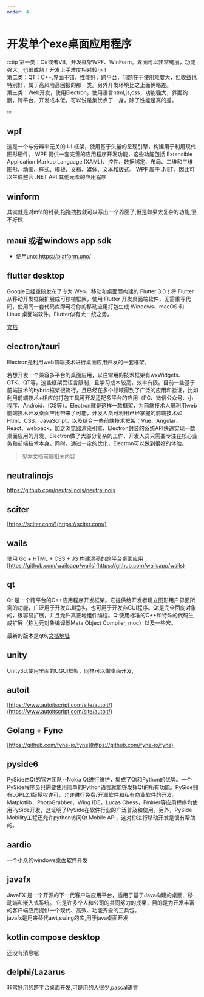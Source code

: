 ```yaml
---
order: 4
---
```

# 开发单个exe桌面应用程序

:::tip
第一类：C#或者VB，开发框架WPF、WinForm。界面可以非常绚丽，功能强大，也很成熟！开发上手难度相对较小！  
第二类：QT：C++,界面不错，性能好，跨平台，问题在于使用难度大，但收益也特别好，属于高风险高回报的那一类。另外开发环境比之上面俩略差。  
第三类：Web开发，使用Electron，使用语言html,js,css，功能强大，界面绚丽，跨平台，开发成本低，可以说是集优点于一身，除了性能是真的差。

:::

## wpf

这是一个与分辨率无关的 UI 框架，使用基于矢量的呈现引擎，构建用于利用现代图形硬件。 WPF 提供一套完善的应用程序开发功能，这些功能包括 Extensible Application Markup Language (XAML)、控件、数据绑定、布局、二维和三维图形、动画、样式、模板、文档、媒体、文本和版式。 WPF 属于 .NET，因此可以生成整合 .NET API 其他元素的应用程序

## winform

其实就是对mfc的封装,拖拖拽拽就可以写出一个界面了,但是如果太复杂的功能,很不好做

## maui 或者windows app sdk

- 使用uno: <https://platform.uno/>

## flutter desktop

Google已经重磅发布了专为 Web、移动和桌面而构建的 Flutter 3.0！将 Flutter 从移动开发框架扩展成可移植框架，使用 Flutter 开发桌面端软件，无需重写代码，使用同一套代码库即可将你的移动应用打包生成 Windows、macOS 和 Linux 桌面端软件。Flutter似有大一统之势。

[文档](https://flutter.dev/multi-platform/desktop)

## electron/tauri

Electron是利用web前端技术进行桌面应用开发的一套框架。

若想开发一个兼容多平台的桌面应用，以往常用的技术框架有wxWidgets、GTK、QT等，这些框架受语言限制，且学习成本较高，效率有限。目前一些基于前端技术的hybrid框架很流行，且已经在多个领域得到了广泛的应用和验证，比如利用前端技术+相应的打包工具可开发适配多平台的应用（PC、微信公众号、小程序、Android、IOS等）。Electron就是这样一款框架，为前端技术人员利用web前端技术开发桌面应用带来了可能，开发人员可利用已经掌握的前端技术如Html、CSS、JavaScript，以及结合一些前端技术框架：Vue、Angular、React、webpack，加之浏览器渲染引擎、Electron封装的系统API快速实现一款桌面应用的开发，Electron做了大部分复杂的工作，开发人员只需要专注在核心业务和前端技术本身。同时，通过一定的优化，Electron可以做到很好的体验。

> 见本文档前端相关内容

## neutralinojs

<https://github.com/neutralinojs/neutralinojs>

## sciter

[https://sciter.com/](https://sciter.com/)

## wails

使用 Go + HTML + CSS + JS 构建漂亮的跨平台桌面应用
[https://github.com/wailsapp/wails](https://github.com/wailsapp/wails)

## qt

Qt 是一个跨平台的C++应用程序开发框架。它提供给开发者建立图形用户界面所需的功能，广泛用于开发GUI程序，也可用于开发非GUI程序。Qt是完全面向对象的，很容易扩展，并且允许真正地组件编程。Qt使用标准的C++和特殊的代码生成扩展（称为元对象编译器Meta Object Compiler, moc）以及一些宏。  

最新的版本是qt6,[文档地址](https://doc.qt.io/)

## unity

Unity3d,使用里面的UGUI框架，同样可以做桌面开发,

## autoit

[https://www.autoitscript.com/site/autoit/](https://www.autoitscript.com/site/autoit/)

## Golang + Fyne

[https://github.com/fyne-io/fyne](https://github.com/fyne-io/fyne)

## pyside6

PySide由Qt的官方团队--Nokia Qt进行维护，集成了Qt和Python的优势。一个PySide程序员只需要使用简单的Python语言就能够发挥Qt的所有功能。PySide拥有LGPL2.1版授权许可，允许进行免费/开源软件和私有商业软件的开发。Matplotlib，PhotoGrabber，Wing IDE，Lucas Chess，Fminer等应用程序均使用PySide开发，这证明了PySide在软件行业的广泛普及和使用。另外，PySide Mobility工程还允许python访问Qt Mobile API，这对你进行移动开发是很有帮助的。

## aardio

一个小众的windows桌面软件开发

## javafx

JavaFX 是一个开源的下一代客户端应用平台，适用于基于Java构建的桌面、移动端和嵌入式系统。 它是许多个人和公司的共同努力的成果，目的是为开发丰富的客户端应用提供一个现代、高效、功能齐全的工具包。  
javafx是用来替代awt,swing的库,用于java桌面开发

## kotlin compose desktop

还没有消息呢

## delphi/Lazarus

非常好用的跨平台桌面开发,可是用的人很少,pascal语言
